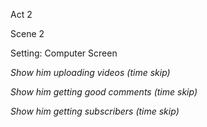 Act 2

Scene 2

Setting: Computer Screen

_Show him uploading videos (time skip)_

_Show him getting good comments (time skip)_

_Show him getting subscribers (time skip)_
